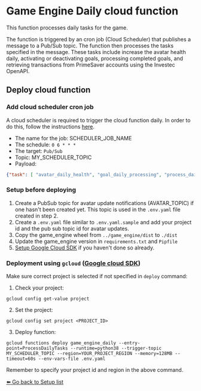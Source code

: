 # Game Engine Daily cloud function
This function processes daily tasks for the game.

The function is triggered by an cron job (Cloud Scheduler) that publishes a message to a Pub/Sub topic. The function then processes the tasks specified in the message. These tasks include increase the avatar health daily, activating or deactivating goals, processing completed goals, and retrieving transactions from PrimeSaver accounts using the Investec OpenAPI.

## Deploy cloud function
### Add cloud scheduler cron job
A cloud scheduler is required to trigger the cloud function daily. In order to do this, follow the instructions [here](https://cloud.google.com/scheduler/docs/creating).

* The name for the job: SCHEDULER_JOB_NAME
* The schedule: `0 6 * * * `
* The target: `Pub/Sub`
* Topic: MY_SCHEDULER_TOPIC
* Payload: 
```json
{"task": [ "avatar_daily_health", "goal_daily_processing", "process_daily_transactions"]}
```

### Setup before deploying
1. Create a PubSub topic for avatar update notifications (AVATAR_TOPIC) if one hasn't been created yet. This topic is used in the `.env.yaml` file created in step 2.
2. Create a `.env.yaml` file similar to `.env.yaml.sample` and add your project id and the pub sub topic id for avatar updates.
3. Copy the game_engine wheel from `../game_engine/dist` to `./dist`
4. Update the game_engine version in `requirements.txt` and `Pipfile`
5. [Setup Google Cloud SDK](https://cloud.google.com/sdk/docs/install) if you haven't done so already.


### Deployment using `gcloud` ([Google cloud SDK](https://cloud.google.com/sdk/docs/install))
Make sure correct project is selected if not specified in `deploy` command:

1. Check your project:
  ```
  gcloud config get-value project
  ```

2. Set the project:
  ```
  gcloud config set project <PROJECT_ID>
  ```

3. Deploy function:
  ```
gcloud functions deploy game_engine_daily --entry-point=ProcessDailyTasks --runtime=python38 --trigger-topic MY_SCHEDULER_TOPIC --region=YOUR_PROJECT_REGION --memory=128MB --timeout=60s --env-vars-file .env.yaml
  ```
Remember to specify your project id and region in the above command.


[:arrow_left: Go back to Setup list](/README.md#setup)